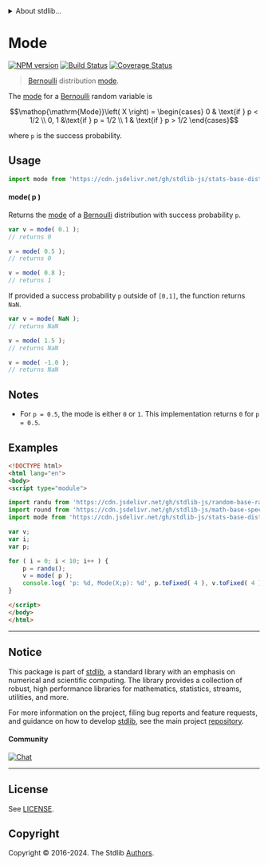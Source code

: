 <!--

@license Apache-2.0

Copyright (c) 2018 The Stdlib Authors.

Licensed under the Apache License, Version 2.0 (the "License");
you may not use this file except in compliance with the License.
You may obtain a copy of the License at

   http://www.apache.org/licenses/LICENSE-2.0

Unless required by applicable law or agreed to in writing, software
distributed under the License is distributed on an "AS IS" BASIS,
WITHOUT WARRANTIES OR CONDITIONS OF ANY KIND, either express or implied.
See the License for the specific language governing permissions and
limitations under the License.

-->


<details>
  <summary>
    About stdlib...
  </summary>
  <p>We believe in a future in which the web is a preferred environment for numerical computation. To help realize this future, we've built stdlib. stdlib is a standard library, with an emphasis on numerical and scientific computation, written in JavaScript (and C) for execution in browsers and in Node.js.</p>
  <p>The library is fully decomposable, being architected in such a way that you can swap out and mix and match APIs and functionality to cater to your exact preferences and use cases.</p>
  <p>When you use stdlib, you can be absolutely certain that you are using the most thorough, rigorous, well-written, studied, documented, tested, measured, and high-quality code out there.</p>
  <p>To join us in bringing numerical computing to the web, get started by checking us out on <a href="https://github.com/stdlib-js/stdlib">GitHub</a>, and please consider <a href="https://opencollective.com/stdlib">financially supporting stdlib</a>. We greatly appreciate your continued support!</p>
</details>

# Mode

[![NPM version][npm-image]][npm-url] [![Build Status][test-image]][test-url] [![Coverage Status][coverage-image]][coverage-url] <!-- [![dependencies][dependencies-image]][dependencies-url] -->

> [Bernoulli][bernoulli-distribution] distribution [mode][mode].

<!-- Section to include introductory text. Make sure to keep an empty line after the intro `section` element and another before the `/section` close. -->

<section class="intro">

The [mode][mode] for a [Bernoulli][bernoulli-distribution] random variable is

<!-- <equation class="equation" label="eq:bernoulli_mode" align="center" raw="\operatorname{Mode}\left( X \right) = \begin{cases} 0 & \text{if } p < 1/2 \\ 0, 1 &\text{if } p = 1/2 \\ 1 & \text{if } p > 1/2 \end{cases}" alt="Mode for a Bernoulli distribution."> -->

```math
\mathop{\mathrm{Mode}}\left( X \right) = \begin{cases} 0 & \text{if } p < 1/2 \\ 0, 1 &\text{if } p = 1/2 \\ 1 & \text{if } p > 1/2 \end{cases}
```

<!-- <div class="equation" align="center" data-raw-text="\operatorname{Mode}\left( X \right) = \begin{cases} 0 &amp; \text{if } p &lt; 1/2 \\ 0, 1 &amp;\text{if } p = 1/2 \\ 1 &amp; \text{if } p &gt; 1/2 \end{cases}" data-equation="eq:bernoulli_mode">
    <img src="https://cdn.jsdelivr.net/gh/stdlib-js/stdlib@e1fbdee688c5409e4cc6b0cd06d90b1cd2abd67c/lib/node_modules/@stdlib/stats/base/dists/bernoulli/mode/docs/img/equation_bernoulli_mode.svg" alt="Mode for a Bernoulli distribution.">
    <br>
</div> -->

<!-- </equation> -->

where `p` is the success probability.

</section>

<!-- /.intro -->

<!-- Package usage documentation. -->



<section class="usage">

## Usage

```javascript
import mode from 'https://cdn.jsdelivr.net/gh/stdlib-js/stats-base-dists-bernoulli-mode@esm/index.mjs';
```

#### mode( p )

Returns the [mode][mode] of a [Bernoulli][bernoulli-distribution] distribution with success probability `p`.

```javascript
var v = mode( 0.1 );
// returns 0

v = mode( 0.5 );
// returns 0

v = mode( 0.8 );
// returns 1
```

If provided a success probability `p` outside of `[0,1]`, the function returns `NaN`.

```javascript
var v = mode( NaN );
// returns NaN

v = mode( 1.5 );
// returns NaN

v = mode( -1.0 );
// returns NaN
```

</section>

<!-- /.usage -->

<!-- Package usage notes. Make sure to keep an empty line after the `section` element and another before the `/section` close. -->

<section class="notes">

## Notes

-   For `p = 0.5`, the mode is either `0` or `1`. This implementation returns `0` for `p = 0.5`.

</section>

<!-- /.notes -->

<!-- Package usage examples. -->

<section class="examples">

## Examples

<!-- eslint no-undef: "error" -->

```html
<!DOCTYPE html>
<html lang="en">
<body>
<script type="module">

import randu from 'https://cdn.jsdelivr.net/gh/stdlib-js/random-base-randu@esm/index.mjs';
import round from 'https://cdn.jsdelivr.net/gh/stdlib-js/math-base-special-round@esm/index.mjs';
import mode from 'https://cdn.jsdelivr.net/gh/stdlib-js/stats-base-dists-bernoulli-mode@esm/index.mjs';

var v;
var i;
var p;

for ( i = 0; i < 10; i++ ) {
    p = randu();
    v = mode( p );
    console.log( 'p: %d, Mode(X;p): %d', p.toFixed( 4 ), v.toFixed( 4 ) );
}

</script>
</body>
</html>
```

</section>

<!-- /.examples -->

<!-- Section to include cited references. If references are included, add a horizontal rule *before* the section. Make sure to keep an empty line after the `section` element and another before the `/section` close. -->

<section class="references">

</section>

<!-- /.references -->

<!-- Section for related `stdlib` packages. Do not manually edit this section, as it is automatically populated. -->

<section class="related">

</section>

<!-- /.related -->

<!-- Section for all links. Make sure to keep an empty line after the `section` element and another before the `/section` close. -->


<section class="main-repo" >

* * *

## Notice

This package is part of [stdlib][stdlib], a standard library with an emphasis on numerical and scientific computing. The library provides a collection of robust, high performance libraries for mathematics, statistics, streams, utilities, and more.

For more information on the project, filing bug reports and feature requests, and guidance on how to develop [stdlib][stdlib], see the main project [repository][stdlib].

#### Community

[![Chat][chat-image]][chat-url]

---

## License

See [LICENSE][stdlib-license].


## Copyright

Copyright &copy; 2016-2024. The Stdlib [Authors][stdlib-authors].

</section>

<!-- /.stdlib -->

<!-- Section for all links. Make sure to keep an empty line after the `section` element and another before the `/section` close. -->

<section class="links">

[npm-image]: http://img.shields.io/npm/v/@stdlib/stats-base-dists-bernoulli-mode.svg
[npm-url]: https://npmjs.org/package/@stdlib/stats-base-dists-bernoulli-mode

[test-image]: https://github.com/stdlib-js/stats-base-dists-bernoulli-mode/actions/workflows/test.yml/badge.svg?branch=v0.2.2
[test-url]: https://github.com/stdlib-js/stats-base-dists-bernoulli-mode/actions/workflows/test.yml?query=branch:v0.2.2

[coverage-image]: https://img.shields.io/codecov/c/github/stdlib-js/stats-base-dists-bernoulli-mode/main.svg
[coverage-url]: https://codecov.io/github/stdlib-js/stats-base-dists-bernoulli-mode?branch=main

<!--

[dependencies-image]: https://img.shields.io/david/stdlib-js/stats-base-dists-bernoulli-mode.svg
[dependencies-url]: https://david-dm.org/stdlib-js/stats-base-dists-bernoulli-mode/main

-->

[chat-image]: https://img.shields.io/gitter/room/stdlib-js/stdlib.svg
[chat-url]: https://app.gitter.im/#/room/#stdlib-js_stdlib:gitter.im

[stdlib]: https://github.com/stdlib-js/stdlib

[stdlib-authors]: https://github.com/stdlib-js/stdlib/graphs/contributors

[umd]: https://github.com/umdjs/umd
[es-module]: https://developer.mozilla.org/en-US/docs/Web/JavaScript/Guide/Modules

[deno-url]: https://github.com/stdlib-js/stats-base-dists-bernoulli-mode/tree/deno
[deno-readme]: https://github.com/stdlib-js/stats-base-dists-bernoulli-mode/blob/deno/README.md
[umd-url]: https://github.com/stdlib-js/stats-base-dists-bernoulli-mode/tree/umd
[umd-readme]: https://github.com/stdlib-js/stats-base-dists-bernoulli-mode/blob/umd/README.md
[esm-url]: https://github.com/stdlib-js/stats-base-dists-bernoulli-mode/tree/esm
[esm-readme]: https://github.com/stdlib-js/stats-base-dists-bernoulli-mode/blob/esm/README.md
[branches-url]: https://github.com/stdlib-js/stats-base-dists-bernoulli-mode/blob/main/branches.md

[stdlib-license]: https://raw.githubusercontent.com/stdlib-js/stats-base-dists-bernoulli-mode/main/LICENSE

[bernoulli-distribution]: https://en.wikipedia.org/wiki/Bernoulli_distribution

[mode]: https://en.wikipedia.org/wiki/Mode_%28statistics%29

</section>

<!-- /.links -->
